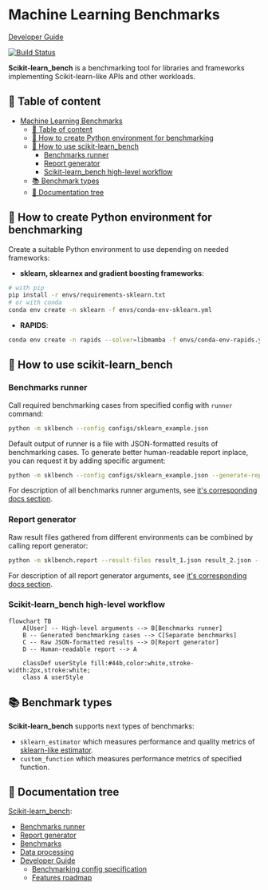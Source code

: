 # Machine Learning Benchmarks

[Developer Guide](docs/dev/README.md)

[![Build Status](https://dev.azure.com/daal/scikit-learn_bench/_apis/build/status/IntelPython.scikit-learn_bench?branchName=main)](https://dev.azure.com/daal/scikit-learn_bench/_build/latest?definitionId=8&branchName=main)

**Scikit-learn_bench** is a benchmarking tool for libraries and frameworks implementing Scikit-learn-like APIs and other workloads.

## 📜 Table of content

- [Machine Learning Benchmarks](#machine-learning-benchmarks)
  - [📜 Table of content](#-table-of-content)
  - [🔧 How to create Python environment for benchmarking](#-how-to-create-python-environment-for-benchmarking)
  - [🚀 How to use scikit-learn\_bench](#-how-to-use-scikit-learn_bench)
    - [Benchmarks runner](#benchmarks-runner)
    - [Report generator](#report-generator)
    - [Scikit-learn\_bench high-level workflow](#scikit-learn_bench-high-level-workflow)
  - [📚 Benchmark types](#-benchmark-types)
  - [📑 Documentation tree](#-documentation-tree)

## 🔧 How to create Python environment for benchmarking

Create a suitable Python environment to use depending on needed frameworks:

- **sklearn, sklearnex and gradient boosting frameworks**:

```bash
# with pip
pip install -r envs/requirements-sklearn.txt
# or with conda
conda env create -n sklearn -f envs/conda-env-sklearn.yml
```

- **RAPIDS**:

```bash
conda env create -n rapids --solver=libmamba -f envs/conda-env-rapids.yml
```

## 🚀 How to use scikit-learn_bench

### Benchmarks runner

Call required benchmarking cases from specified config with `runner` command:

```bash
python -m sklbench --config configs/sklearn_example.json
```

Default output of runner is a file with JSON-formatted results of benchmarking cases. To generate better human-readable report inplace, you can request it by adding specific argument:

```bash
python -m sklbench --config configs/sklearn_example.json --generate-report
```

For description of all benchmarks runner arguments, see [it's corresponding docs section](sklbench/runner/README.md#arguments).

### Report generator

Raw result files gathered from different environments can be combined by calling report generator:

```bash
python -m sklbench.report --result-files result_1.json result_2.json --report-file report.xlsx
```

For description of all report generator arguments, see [it's corresponding docs section](sklbench/report/README.md#arguments).

### Scikit-learn_bench high-level workflow

```mermaid
flowchart TB
    A[User] -- High-level arguments --> B[Benchmarks runner]
    B -- Generated benchmarking cases --> C[Separate benchmarks]
    C -- Raw JSON-formatted results --> D[Report generator]
    D -- Human-readable report --> A

    classDef userStyle fill:#44b,color:white,stroke-width:2px,stroke:white;
    class A userStyle
```

## 📚 Benchmark types

**Scikit-learn_bench** supports next types of benchmarks:

 - `sklearn_estimator` which measures performance and quality metrics of [sklearn-like estimator](https://scikit-learn.org/stable/glossary.html#term-estimator).
 - `custom_function` which measures performance metrics of specified function.

## 📑 Documentation tree
[Scikit-learn_bench](README.md):
- [Benchmarks runner](sklbench/runner/README.md)
- [Report generator](sklbench/report/README.md)
- [Benchmarks](sklbench/benchmarks/README.md)
- [Data processing](sklbench/datasets/README.md)
- [Developer Guide](docs/README.md)
    - [Benchmarking config specification](docs/BENCH-CONFIG-SPEC.md)
    - [Features roadmap](docs/FEATURES-ROADMAP.md)
